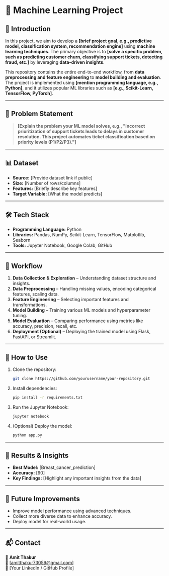 # **📌 Machine Learning Project**  

## **🚀 Introduction**  
In this project, we aim to develop a **[brief project goal, e.g., predictive model, classification system, recommendation engine]** using **machine learning techniques**. The primary objective is to **[solve a specific problem, such as predicting customer churn, classifying support tickets, detecting fraud, etc.]** by leveraging **data-driven insights**.  

This repository contains the entire end-to-end workflow, from **data preprocessing and feature engineering** to **model building and evaluation**. The project is implemented using **[mention programming language, e.g., Python]**, and it utilizes popular ML libraries such as **[e.g., Scikit-Learn, TensorFlow, PyTorch]**.  

---

## **🎯 Problem Statement**  
> **[Explain the problem your ML model solves, e.g., "Incorrect prioritization of support tickets leads to delays in customer resolution. This project automates ticket classification based on priority levels (P1/P2/P3)."]**  

---

## **📊 Dataset**  
- **Source:** [Provide dataset link if public]  
- **Size:** [Number of rows/columns]  
- **Features:** [Briefly describe key features]  
- **Target Variable:** [What the model predicts]  

---

## **🛠️ Tech Stack**  
- **Programming Language:** Python  
- **Libraries:** Pandas, NumPy, Scikit-Learn, TensorFlow, Matplotlib, Seaborn  
- **Tools:** Jupyter Notebook, Google Colab, GitHub  

---

## **📌 Workflow**  
1. **Data Collection & Exploration** – Understanding dataset structure and insights.  
2. **Data Preprocessing** – Handling missing values, encoding categorical features, scaling data.  
3. **Feature Engineering** – Selecting important features and transformations.  
4. **Model Building** – Training various ML models and hyperparameter tuning.  
5. **Model Evaluation** – Comparing performance using metrics like accuracy, precision, recall, etc.  
6. **Deployment (Optional)** – Deploying the trained model using Flask, FastAPI, or Streamlit.  

---

## **🚀 How to Use**  
1. Clone the repository:  
   ```bash
   git clone https://github.com/yourusername/your-repository.git
   ```
2. Install dependencies:  
   ```bash
   pip install -r requirements.txt
   ```
3. Run the Jupyter Notebook:  
   ```bash
   jupyter notebook
   ```
4. (Optional) Deploy the model:  
   ```bash
   python app.py
   ```

---

## **📌 Results & Insights**  
- **Best Model:** [Breast_cancer_prediction]  
- **Accuracy:** [90]  
- **Key Findings:** [Highlight any important insights from the data]  

---

## **📜 Future Improvements**  
- Improve model performance using advanced techniques.  
- Collect more diverse data to enhance accuracy.  
- Deploy model for real-world usage.  

---

## **📬 Contact**  
👤 **Amit Thakur**  
📧 [amitthakur73059@gmail.com]  
🔗 [Your LinkedIn / GitHub Profile]  
